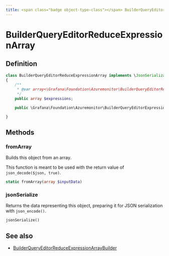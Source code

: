 ```yaml
---
title: <span class="badge object-type-class"></span> BuilderQueryEditorReduceExpressionArray
---
```

# <span class="badge object-type-class"></span> BuilderQueryEditorReduceExpressionArray

## Definition

```php
class BuilderQueryEditorReduceExpressionArray implements \JsonSerializable
{
    /**
     * @var array<\Grafana\Foundation\Azuremonitor\BuilderQueryEditorReduceExpression>
     */
    public array $expressions;

    public \Grafana\Foundation\Azuremonitor\BuilderQueryEditorExpressionType $type;

}
```
## Methods

### <span class="badge object-method"></span> fromArray

Builds this object from an array.

This function is meant to be used with the return value of `json_decode($json, true)`.

```php
static fromArray(array $inputData)
```

### <span class="badge object-method"></span> jsonSerialize

Returns the data representing this object, preparing it for JSON serialization with `json_encode()`.

```php
jsonSerialize()
```

## See also

 * <span class="badge builder"></span> [BuilderQueryEditorReduceExpressionArrayBuilder](./builder-BuilderQueryEditorReduceExpressionArrayBuilder.md)
